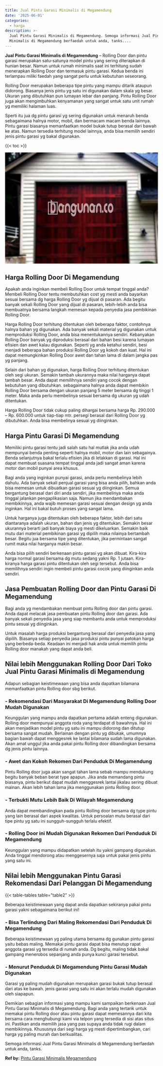 ```yaml
---
title: Jual Pintu Garasi Minimalis di Megamendung
date: '2025-06-01'
categories:
  - harga
description: >-
  Jual Pintu Garasi Minimalis di Megamendung. Semoga informasi Jual Pintu Garasi
  Minimalis di Megamendung berfaedah untuk anda, tanks....
---
```


**Jual Pintu Garasi Minimalis di Megamendung** – Rolling Door dan pintu garasi merupakan satu-satunya model pintu yang sering diterapkan di hunian besar. Namun untuk rumah minimalis saat ini terhitung sudah menerapkan Rolling Door dan termasuk pintu garasi. Kedua benda ini terlampau miliki faedah yang sangat perlu untuk kebutuhan seseorang.

Rolling Door merupakan beberapa tipe pintu yang mampu ditarik ataupun didorong. Biasanya jenis pintu yg satu ini digunakan dalam skala yg besar. Ukuran yang dibutuhkan pun lumayan lebar dan panjang. Pintu Rolling Door juga akan mengimbuhkan kenyamanan yang sangat untuk satu unit rumah yg memiliki halaman luas.

Sperti itu jua dg pintu garasi yg sering digunakan untuk menaruh benda sebagaimana halnya motor, mobil, dan bermacam macam benda lainnya. Pintu garasi biasanya memanfaatkan model bukak tutup berasal dari bawah ke atas. Namun tersedia terhitung model lainnya, anda bisa memilih sendiri jenis pintu garasi yg bakal digunakan.

{{< toc >}}

![Jual Pintu Garasi Minimalis di Megamendung](/images/pintu-garasi-32.png)

## Harga Rolling Door Di Megamendung

Apakah anda inginkan membeli Rolling Door untuk tempat tinggal anda? Membeli Rolling Door tentu membutuhkan cost yg mesti anda bayarkan sesuai bersama dg harga Rolling Door yg dijual di pasaran. Ada begitu banyak sekali Rolling Door yang dijual di pasaran, lebih-lebih anda bisa membuatnya bersama langkah memesan kepada penyedia jasa pembikinan Rolling Door.

Harga Rolling Door terhitung ditentukan oleh beberapa faktor, contohnya halnya bahan yg digunakan. Ada banyak sekali material yg digunakan untuk memproduksi Rolling Door, anda bisa menentukannya sendiri. Kebanyakan Rolling Door banyak yg diproduksi berasal dari bahan besi karena lumayan efisien dan awet kalau digunakan. Seperti yg anda ketahui sendiri, besi menjadi beberapa bahan produksi Rolling Door yg kokoh dan kuat. Hal ini dapat memungkinkan Rolling Door awet dan tahan lama di dalam jangka pas yg panjang.

Selain dari bahan yg digunakan, harga Rolling Door terhitung ditentukan oleh segi ukuran. Semakin tambah ukurannya maka nilai harganya dapat tambah besar. Anda dapat memilihnya sendiri yang cocok dengan kebutuhan yang dibutuhkan. sebagaimana halnya anda dapat membikin Rolling Door bersama dengan ukuran panjang 5 meter bersama dg tinggi 1 meter. Maka anda perlu membelinya sesuai bersama dg ukuran yg udah ditentukan.

Harga Rolling Door tidak cukup paling dihargai bersama harga Rp. 290.000 – Rp. 600.000 untuk tiap-tiap mtr. persegi berasal dari Rolling Door yg dibutuhkan. Anda bisa membelinya sesuai yg diinginkan.

## Harga Pintu Garasi Di Megamendung

Memiliki pintu garasi tentu jadi salah satu hal mutlak jika anda udah mempunyai benda penting seperti halnya mobil, motor dan lain sebagainya. Benda selanjutnya bakal terlalu efisien jika di letakkan di garasi. Hal ini dapat membuat suasana tempat tinggal anda jadi sangat aman karena motor dan mobil punyai area khusus.

Bagi anda yang inginkan punyai garasi, anda perlu membelinya lebih dahulu. Ada banyak sekali penjual garasi yang bisa anda pilih, bahkan anda bisa memesan untuk dibuatkan garasi sesuai yg diinginkan. Semua bergantung berasal dari diri anda sendiri, jika membelinya maka anda tinggal jalankan pengaplikasian saja. Namun jika mendambakan membikinnya, anda wajib memesan garasi sesuai dengan design yg anda inginkan. Hal ini bakal butuh proses yang sangat lama.

Untuk harganya juga ditentukan oleh beberapa faktor, lebih dari satu diantaranya adalah ukuran, bahan dan jenis yg ditentukan. Semakin besar ukurannya berarti jadi banyak biaya yg mesti dikeluarkan. Semakin baik mutu dari material pembikinan garasi yg dipilih maka nilainya bertambah besar. Begitu jua bersama tipe yang ditentukan, jika permintaan sangat rumit maka nilai harganya makin besar.

Anda bisa pilih sendiri berkenaan pintu garasi yg akan dibuat. Kira-kira harga normal garasi bersama dg mutu sedang yakni Rp. 1 jutaan. Kira-kiranya harga garasi pintu ditentukan oleh segi tersebut. Anda bisa memilihnya sendiri ingin membeli pintu garasi cocok yang diinginkan anda sendiri.

## Jasa Pembuatan Rolling Door dan Pintu Garasi Di Megamendung

Bagi anda yg mendambakan membuat pintu Rolling door dan pintu garasi. Anda dapat melacak jasa pembuatan pintu Rolling door dan garasi. Ada banyak sekali penyedia jasa yang siap membantu anda untuk memproduksi pintu sesuai yg diinginkan.

Untuk masalah harga produksi bergantung berasal dari penyedia jasa yang dipilih. Biasanya setiap penyedia jasa produksi pintu punyai patokan harga yang berbeda-beda. Keadaan ini menjadi hak anda untuk memilih pintu Rolling door manakah yang dapat anda beli.

## Nilai lebih Menggunakan Rolling Door Dari Toko Jual Pintu Garasi Minimalis di Megamendung

Adapun sebagian keistimewaan yang bisa anda dapatkan bilamana memanfaatkan pintu Rolling door sbg berikut.

### \- Rekomendasi Dari Masyarakat Di Megamendung Rolling Door Mudah Digunakan

Keunggulan yang mampu anda dapatkan pertama adalah enteng digunakan. Rolling door mempunyai anggota roda yang terdapat di bawahnya. Hal ini akan menjadikan model pintu yg satu ini mampu didorong dan ditutup bersama sangat mudah. Berlainan dengan pintu yg dibukak, umumnya bagian bawah dapat menggesrek ke lantai bilamana sudah lama digunakan. Akan amat unggul jika anda pakai pintu Rolling door dibandingkan bersama dg jenis pintu lainnya.

### \- Awet dan Kokoh Rekomen Dari Penduduk Di Megamendung

Pintu Rolling door juga akan sangat tahan lama sebab mampu mendukung begitu banyak beban berat type apapun. Jika anda memandang pintu biasanya, pintu berikut dapat mudah menggesrek lantai jikalau sering dibuat mainan. Akan lebih tahan lama jika menggunakan pintu Rolling door.

### \- Terbukti Mutu Lebih Baik Di Wilayah Megamendung

Anda dapat membandingkan pada pintu Rolling door bersama dg type pintu yang lain berasal dari aspek kwalitas. Untuk persoalan mutu berasal dari tipe pintu yg satu ini sungguh-sungguh terlalu efektif.

### \- Rolling Door ini Mudah Digunakan Rekomen Dari Penduduk Di Megamendung

Keunggulan yang mampu didapatkan setelah itu yakni gampang digunakan. Anda tinggal mendorong atau menggesernya saja untuk pakai jenis pintu yang satu ini.

## Nilai lebih Menggunakan Pintu Garasi Rekomendasi Dari Pelanggan Di Megamendung

{{< table-tables table="table2" >}}

Beberapa keistimewaan yang dapat anda dapatkan sekiranya pakai pintu garasi yakni sebagaimana berikut ini!

### \- Bisa Terlindung Dari Maling Rekomendasi Dari Penduduk Di Megamendung

Beberapa keistimewaan yg paling utama bersama dg gunakan pintu garasi yaitu bebas maling. Memakai pintu garasi dapat bisa menutup rapat anggota garasi yg tersedia di rumah anda. Dg begitu, maling tidak bakal gampang menerobos sepanjang anda punya kunci garasi tersebut.

### \- Menurut Penduduk Di Megamendung Pintu Garasi Mudah Digunakan

Garasi yg paling mudah digunakan merupakan garasi bukak tutup berasal dari atas ke bawah. jenis garasi yang satu ini akan terlalu mudah digunakan oleh siapapun.

Demikian sebagian informasi yang mampu kami sampaikan berkenaan Jual Pintu Garasi Minimalis di Megamendung. Bagi anda yang tertarik untuk memakai pintu Rolling door atau pintu garasi dapat memesannya dari kita bersama cara menghubungi kami via telpon yang tersedia di sisi atas situs ini. Pastikan anda memilih jasa yang pas supaya anda tidak rugi dalam membikinnya. Khususnya dari segi harga yg mesti dipertimbangkan, cari harga yg paling murah dan berkualitas.

Semoga informasi Jual Pintu Garasi Minimalis di Megamendung berfaedah untuk anda, tanks.

**Ref by:** [Pintu Garasi Minimalis Megamendung](https://id.wikipedia.org/wiki/Pintu)

